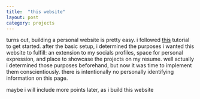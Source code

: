 ```yaml
---
title:  "this website"
layout: post
category: projects
---
```


turns out, building a personal website is pretty easy. i followed [this](https://www.youtube.com/watch?v=qZsgPgGdOzQ) tutorial to get started.
after the basic setup, i determined the purposes i wanted this website to fulfill: an extension to my socials profiles, space for personal expression, and place to showcase the projects on my resume. well actually i determined those purposes beforehand, but now it was time to implement them conscientiously. there is intentionally no personally identifying information on this page.

maybe i will include more points later, as i build this website

